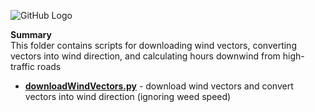 ![GitHub Logo](/Images/Matching.jpg )

**Summary** <br>
This folder contains scripts for downloading wind vectors, converting vectors into wind direction, and calculating hours downwind from high-traffic roads

- **[downloadWindVectors.py](https://github.com/larkinandy/Matching_HEI_4970/blob/main/wind%20metrics/scripts/downloadWindVectors.py)** - download wind vectors and convert vectors into wind direction (ignoring weed speed) <br>
